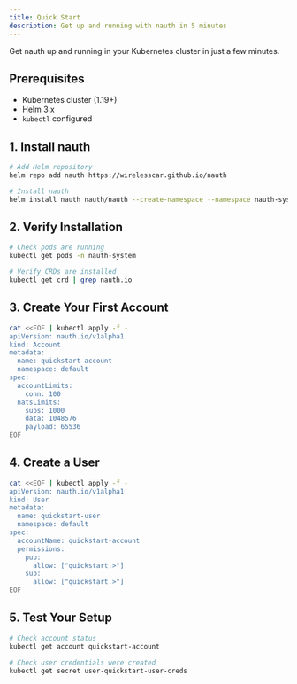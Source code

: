 ```yaml
---
title: Quick Start
description: Get up and running with nauth in 5 minutes
---
```


Get nauth up and running in your Kubernetes cluster in just a few minutes.

## Prerequisites

- Kubernetes cluster (1.19+)
- Helm 3.x
- `kubectl` configured

## 1. Install nauth

```bash
# Add Helm repository
helm repo add nauth https://wirelesscar.github.io/nauth

# Install nauth
helm install nauth nauth/nauth --create-namespace --namespace nauth-system
```

## 2. Verify Installation

```bash
# Check pods are running
kubectl get pods -n nauth-system

# Verify CRDs are installed
kubectl get crd | grep nauth.io
```

## 3. Create Your First Account

```bash
cat <<EOF | kubectl apply -f -
apiVersion: nauth.io/v1alpha1
kind: Account
metadata:
  name: quickstart-account
  namespace: default
spec:
  accountLimits:
    conn: 100
  natsLimits:
    subs: 1000
    data: 1048576
    payload: 65536
EOF
```

## 4. Create a User

```bash
cat <<EOF | kubectl apply -f -
apiVersion: nauth.io/v1alpha1
kind: User
metadata:
  name: quickstart-user
  namespace: default
spec:
  accountName: quickstart-account
  permissions:
    pub:
      allow: ["quickstart.>"]
    sub:
      allow: ["quickstart.>"]
EOF
```

## 5. Test Your Setup

```bash
# Check account status
kubectl get account quickstart-account

# Check user credentials were created
kubectl get secret user-quickstart-user-creds
```